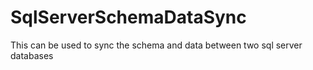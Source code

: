 # SqlServerSchemaDataSync
This can be used to sync the schema and data between two sql server databases
